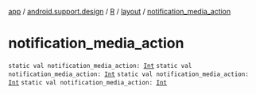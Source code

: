 [app](../../../index.md) / [android.support.design](../../index.md) / [R](../index.md) / [layout](index.md) / [notification_media_action](.)

# notification_media_action

`static val notification_media_action: `[`Int`](https://kotlinlang.org/api/latest/jvm/stdlib/kotlin/-int/index.html)
`static val notification_media_action: `[`Int`](https://kotlinlang.org/api/latest/jvm/stdlib/kotlin/-int/index.html)
`static val notification_media_action: `[`Int`](https://kotlinlang.org/api/latest/jvm/stdlib/kotlin/-int/index.html)
`static val notification_media_action: `[`Int`](https://kotlinlang.org/api/latest/jvm/stdlib/kotlin/-int/index.html)